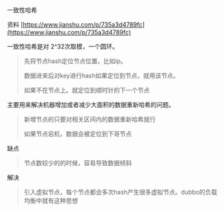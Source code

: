 一致性哈希

资料 [https://www.jianshu.com/p/735a3d4789fc](https://www.jianshu.com/p/735a3d4789fc)

一致性哈希是对 2^32次取模，一个圆环。

> 先将节点hash定位节点位置，比如ip。
>
> 数据进来后对key进行hash如果定位到节点，就用该节点。
>
> 如果不在节点上。就定位到顺时针的下一个节点

主要用来解决机器增加或者减少大面积的数据重新哈希的问题。

> 新增节点的只要对相关区间内的数据重新哈希就行
>
> 如果节点宕机，数据会被定位到下哥节点

缺点

> 节点数较少的的时候，容易导致数据倾斜

解决

> 引入虚拟节点，每个节点都会多次hash产生很多虚拟节点。dubbo的负载均衡中就有这种思想



